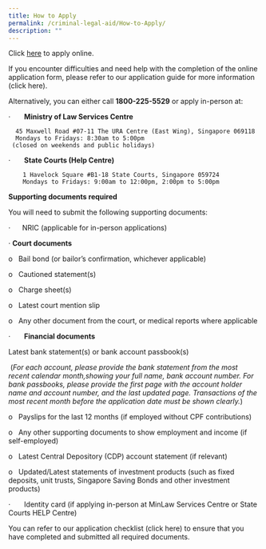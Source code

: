 ```yaml
---
title: How to Apply
permalink: /criminal-legal-aid/How-to-Apply/
description: ""
---
```

Click [here](https://go.gov.sg/criminaldefenceaid) to apply online. &nbsp;

If you encounter difficulties and need help with the completion of the online application form, please refer to our application guide for more information (click here).

Alternatively, you can either call **1800-225-5529** or apply in-person at:    

·&nbsp;&nbsp;&nbsp;&nbsp;&nbsp;&nbsp; **Ministry of Law Services Centre**

      45 Maxwell Road #07-11 The URA Centre (East Wing), Singapore 069118
      Mondays to Fridays: 8:30am to 5:00pm 
	 (closed on weekends and public holidays)

·&nbsp;&nbsp;&nbsp;&nbsp;&nbsp;&nbsp; **State Courts (Help Centre)**

        1 Havelock Square #B1-18 State Courts, Singapore 059724
		Mondays to Fridays: 9:00am to 12:00pm, 2:00pm to 5:00pm

**Supporting documents required**

You will need to submit the following supporting documents:

·&nbsp;&nbsp;&nbsp;&nbsp;&nbsp; NRIC (applicable for in-person applications)

·     **Court documents**

o&nbsp;&nbsp; Bail bond (or bailor’s confirmation, whichever applicable)

o&nbsp;&nbsp; Cautioned statement(s)

o&nbsp;&nbsp; Charge sheet(s)

o&nbsp;&nbsp; Latest court mention slip

o&nbsp;&nbsp; Any other document from the court, or medical reports where applicable

·&nbsp;&nbsp;&nbsp;&nbsp;&nbsp;&nbsp; **Financial documents**

Latest bank statement(s) or bank account passbook(s)

&nbsp;(_For each account, please provide the bank statement from the most recent calendar month,showing your full name, bank account number. For bank passbooks, please provide the first page with the account holder name and account number, and the last updated page. Transactions of the most recent month before the application date must be shown clearly._)&nbsp;&nbsp;&nbsp;

o&nbsp;&nbsp; Payslips for the last 12 months (if employed without CPF contributions)

o&nbsp;&nbsp; Any other supporting documents to show employment and income (if self-employed)

o&nbsp;&nbsp; Latest Central Depository (CDP) account statement (if relevant)

o&nbsp;&nbsp; Updated/Latest statements of investment products (such as fixed deposits, unit trusts, Singapore Saving Bonds and other investment products)

·&nbsp;&nbsp;&nbsp;&nbsp;&nbsp;&nbsp; Identity card (if applying in-person at MinLaw Services Centre or State Courts HELP Centre)


 You can refer to our application checklist (click here) to ensure that you have completed and submitted all required documents.